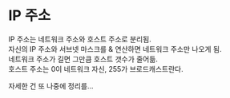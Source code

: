 # IP 주소
IP 주소는 네트워크 주소와 호스트 주소로 분리됨.  
자신의 IP 주소와 서브넷 마스크를 & 연산하면 네트워크 주소만 나오게 됨.  
네트워크 주소가 길면 그만큼 호스트 갯수가 줄어듦.  
호스트 주소는 0이 네트워크 자신, 255가 브로드캐스트란다.  

자세한 건 또 나중에 정리를...